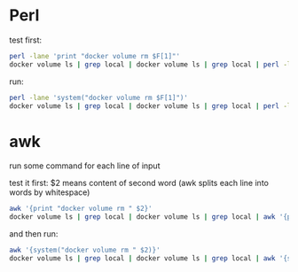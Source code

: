 Perl
====

test first:

```bash
perl -lane 'print "docker volume rm $F[1]"'
docker volume ls | grep local | docker volume ls | grep local | perl -lane 'print "docker volume rm $F[1]"'
```

run:

```bash
perl -lane 'system("docker volume rm $F[1]")'
docker volume ls | grep local | docker volume ls | grep local | perl -lane 'system("docker volume rm $F[1]")'
```



awk
===

run some command for each line of input

test it first:
$2 means content of second word
(awk splits each line into words by whitespace)

```bash
awk '{print "docker volume rm " $2}'
docker volume ls | grep local | docker volume ls | grep local | awk '{print "docker volume rm " $2}'
```

and then run:

```bash
awk '{system("docker volume rm " $2)}'
docker volume ls | grep local | docker volume ls | grep local | awk '{system("docker volume rm " $2)}'
```

